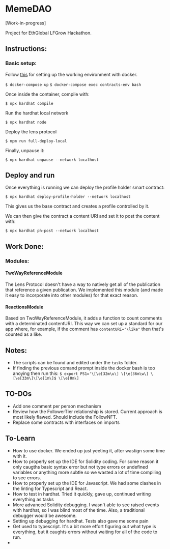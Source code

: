 # MemeDAO

[Work-in-progress]

Project for EthGlobal LFGrow Hackathon.

## Instructions: 
### Basic setup:
Follow [this](https://docs.lens.dev/docs/quick-setup) for setting up the working environment with docker.

```$ docker-compose up```
```$ docker-compose exec contracts-env bash```

Once inside the container, compile with:

```$ npx hardhat compile```

Run the hardhat local network

```$ npx hardhat node```

Deploy the lens protocol

```$ npm run full-deploy-local```

Finally, unpause it:

```$ npx hardhat unpause --network localhost```

## Deploy and run
Once everything is running we can deploy the profile holder smart contract:

```$ npx hardhat deploy-profile-holder --network localhost```

This gives us the base contract and creates a profile controlled by it.

We can then give the contract a content URI and set it to post the content with:

```$ npx hardhat ph-post --network localhost```

## Work Done:

### Modules:

#### TwoWayReferenceModule
The Lens Protocol doesn't have a way to natively get all of the publication that reference a given publication. We implemented this module (and made it easy to incorporate into other modules) for that exact reason. 

#### ReactionsModule
Based on TwoWayReferenceModule, it adds a function to count comments with a determinated contentURI. This way we can set up a standard for our app where, for example, if the comment has `contentURI="\like"` then that's counted as a like.

## Notes:
- The scripts can be found and edited under the `tasks` folder.
- If finding the previous comand prompt inside the docker bash is too anoying then run this:
```$ export PS1='\[\e[32m\u\] \[\e[36m\w\] \[\e[33m\]\[\e[1m\]$ \[\e[0m\]```

## TO-DOs
- Add one comment per person mechanism
- Review how the FollowerTier relationship is stored. Current approach is most likely flawed. Should include the FollowNFT.
- Replace some contracts with interfaces on imports

## To-Learn
- How to use docker. We ended up just yeeting it, after wastign some time with it.
- How to properly set up the IDE for Solidity coding. For some reason it only caugths basic syntax error but not type errors or undefined variables or anything more subtle so we wasted a lot of time compiling to see errors.
- How to properly set up the IDE for Javascript. We had some clashes in the linting for Typescript and React.
- How to test in hardhat. Tried it quickly, gave up, continued writing everything as tasks
- More advanced Solidity debugging. I wasn't able to see raised events with hardhat, so I was blind most of the time. Also, a traditional debugger would be awesome.
- Setting up debugging for hardhat. Tests also gave me some pain
- Get used to typescript. It's a bit more effort figuring out what type is everything, but it caughts errors without waiting for all of the code to run.
- 